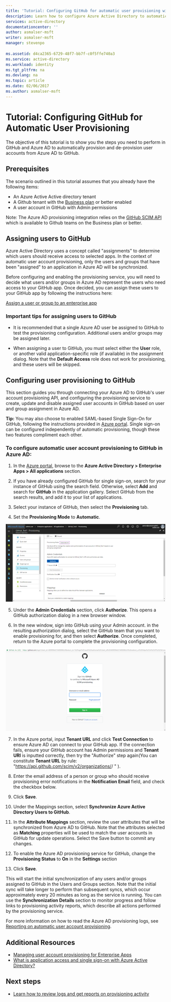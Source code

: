 ```yaml
---
title: 'Tutorial: Configuring GitHub for automatic user provisioning with Azure Active Directory | Microsoft Docs'
description: Learn how to configure Azure Active Directory to automatically provision and de-provision user accounts to GitHub.
services: active-directory
documentationcenter: ''
author: asmalser-msft
writer: asmalser-msft
manager: stevenpo

ms.assetid: d4ca2365-6729-48f7-bb7f-c0f5ffe740a3
ms.service: active-directory
ms.workload: identity
ms.tgt_pltfrm: na
ms.devlang: na
ms.topic: article
ms.date: 02/06/2017
ms.author: asmalser-msft
---
```


# Tutorial: Configuring GitHub for Automatic User Provisioning


The objective of this tutorial is to show you the steps you need to perform in GitHub and Azure AD to automatically provision and de-provision user accounts from Azure AD to GitHub. 

## Prerequisites

The scenario outlined in this tutorial assumes that you already have the following items:

*   An Azure Active Active directory tenant
*   A Github tenant with the [Business plan](https://help.github.com/articles/organization-billing-plans/#business-plan) or better enabled 
*   A user account in GitHub with Admin permissions 

Note: The Azure AD provisioning integration relies on the [GitHub SCIM API](https://developer.github.com/v3/scim/) which is available to Github teams on the Business plan or better.

## Assigning users to GitHub

Azure Active Directory uses a concept called "assignments" to determine which users should receive access to selected apps. In the context of automatic user account provisioning, only the users and groups that have been "assigned" to an application in Azure AD will be synchronized. 

Before configuring and enabling the provisioning service, you will need to decide what users and/or groups in Azure AD represent the users who need access to your GitHub app. Once decided, you can assign these users to your GitHub app by following the instructions here:

[Assign a user or group to an enterprise app](active-directory-coreapps-assign-user-azure-portal.md)

### Important tips for assigning users to GitHub

*	It is recommended that a single Azure AD user be assigned to GitHub to test the provisioning configuration. Additional users and/or groups may be assigned later.

*	When assigning a user to GitHub, you must select either the **User** role, or another valid application-specific role (if available) in the assignment dialog. Note that the **Default Access** role does not work for provisioning, and these users will be skipped.


## Configuring user provisioning to GitHub 

This section guides you through connecting your Azure AD to GitHub's user account provisioning API, and configuring the provisioning service to create, update and disable assigned user accounts in GitHub based on user and group assignment in Azure AD.

**Tip:** You may also choose to enabled SAML-based Single Sign-On for GitHub, following the instructions provided in [Azure portal](https://portal.azure.com). Single sign-on can be configured independently of automatic provisioning, though these two features compliment each other.


### To configure automatic user account provisioning to GitHub in Azure AD:


1)	In the [Azure portal](https://portal.azure.com), browse to the **Azure Active Directory > Enterprise Apps > All applications**  section.

2) If you have already configured GitHub for single sign-on, search for your instance of GitHub using the search field. Otherwise, select **Add** and search for **GitHub** in the application gallery. Select GitHub from the search results, and add it to your list of applications.

3)	Select your instance of GitHub, then select the **Provisioning** tab.

4)	Set the **Provisioning Mode** to **Automatic**.

![GitHub Provisioning](./media/active-directory-saas-github-provisioning-tutorial/GitHub1.png)

5)	Under the **Admin Credentials** section, click **Authorize**. This opens a GitHub authorization dialog in a new browser window. 

6) In the new window, sign into GitHub using your Admin account. in the resulting authorization dialog, select the GitHub team that you want to enable provisioning for, and then select **Authorize**. Once completed, return to the Azure portal to complete the provisioning configuration.

![Authorization Dialog](./media/active-directory-saas-github-provisioning-tutorial/GitHub2.png)

7) In the Azure portal, input **Tenant URL** and click **Test Connection** to ensure Azure AD can connect to your GitHub app. If the connection fails, ensure your GitHub account has Admin permissions and **Tenant URl** is inputted correctly, then try the "Authorize" step again(You can constitute **Tenant URL** by rule: "https://api.github.com/scim/v2/organizations/<your group name>/ " ).

8) Enter the email address of a person or group who should receive provisioning error notifications in the **Notification Email** field, and check the checkbox below.

9) Click **Save**. 

10) Under the Mappings section, select **Synchronize Azure Active Directory Users to GitHub**.

11) In the **Attribute Mappings** section, review the user attributes that will be synchronized from Azure AD to GitHub. Note that the attributes selected as **Matching** properties will be used to match the user accounts in GitHub for update operations. Select the Save button to commit any changes.

12) To enable the Azure AD provisioning service for GitHub, change the **Provisioning Status** to **On** in the **Settings** section

13) Click **Save**. 

This will start the initial synchronization of any users and/or groups assigned to GitHub in the Users and Groups section. Note that the initial sync will take longer to perform than subsequent syncs, which occur approximately every 20 minutes as long as the service is running. You can use the **Synchronization Details** section to monitor progress and follow links to provisioning activity reports, which describe all actions performed by the provisioning service.

For more information on how to read the Azure AD provisioning logs, see [Reporting on automatic user account provisioning](https://docs.microsoft.com/en-us/azure/active-directory/active-directory-saas-provisioning-reporting).


## Additional Resources

* [Managing user account provisioning for Enterprise Apps](active-directory-enterprise-apps-manage-provisioning.md)
* [What is application access and single sign-on with Azure Active Directory?](active-directory-appssoaccess-whatis.md)

## Next steps

* [Learn how to review logs and get reports on provisioning activity](active-directory-saas-provisioning-reporting.md)
